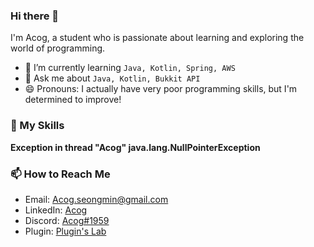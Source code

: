 ### Hi there 👋

I'm Acog, a student who is passionate about learning and exploring the world of programming.

- 🌱 I’m currently learning `Java, Kotlin, Spring, AWS`
- 💬 Ask me about `Java, Kotlin, Bukkit API`
- 😄 Pronouns: I actually have very poor programming skills, but I'm determined to improve!


### 🚀 My Skills

**Exception in thread "Acog" java.lang.NullPointerException**

### 📫 How to Reach Me

- Email: [Acog.seongmin@gmail.com](mailto:acog.seongmin@gmail.com)
- LinkedIn: [Acog](https://www.linkedin.com/in/Acogkr/)
- Discord: [Acog#1959](https://discordapp.com/users/1959/)
- Plugin: [Plugin's Lab](https://discord.gg/wEk9GCsrzC)
